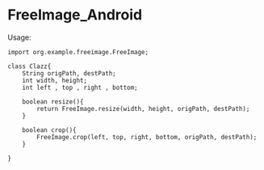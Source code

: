 FreeImage_Android
=================
Usage:

    import org.example.freeimage.FreeImage;

    class Clazz{
        String origPath, destPath;
        int width, height;
        int left , top , right , bottom;
    
        boolean resize(){
            return FreeImage.resize(width, height, origPath, destPath);
        }
    
        boolean crop(){
            FreeImage.crop(left, top, right, bottom, origPath, destPath);
        }

    }    
    
    

